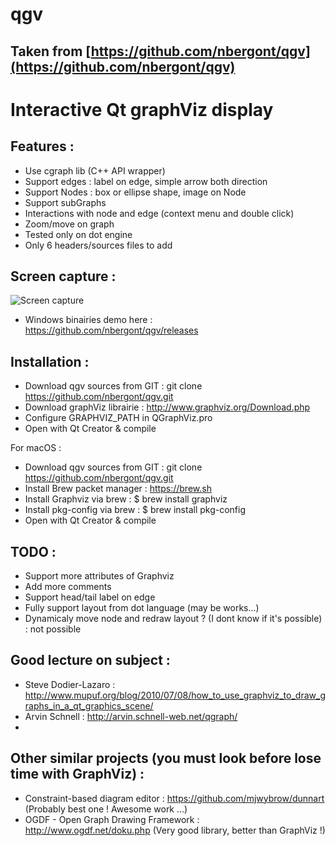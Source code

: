 # qgv

## Taken from [https://github.com/nbergont/qgv](https://github.com/nbergont/qgv)

Interactive Qt graphViz display
===============================

Features :
----------

* Use cgraph lib (C++ API wrapper)
* Support edges : label on edge, simple arrow both direction
* Support Nodes : box or ellipse shape, image on Node
* Support subGraphs
* Interactions with node and edge (context menu and double click)
* Zoom/move on graph
* Tested only on dot engine
* Only 6 headers/sources files to add


Screen capture :
----------------

![Screen capture](http://i39.tinypic.com/2gy1z0h.png)

* Windows binairies demo here : https://github.com/nbergont/qgv/releases

Installation :
--------------

* Download qgv sources from GIT : git clone https://github.com/nbergont/qgv.git
* Download graphViz librairie : http://www.graphviz.org/Download.php
* Configure GRAPHVIZ_PATH in QGraphViz.pro
* Open with Qt Creator & compile

For macOS :
* Download qgv sources from GIT : git clone https://github.com/nbergont/qgv.git
* Install Brew packet manager : https://brew.sh
* Install Graphviz via brew   : $ brew install graphviz
* Install pkg-config via brew : $ brew install pkg-config
* Open with Qt Creator & compile

TODO :
------

* Support more attributes of Graphviz
* Add more comments
* Support head/tail label on edge
* Fully support layout from dot language (may be works...)
* Dynamicaly move node and redraw layout ? (I dont know if it's possible) : not possible

Good lecture on subject :
-------------------------

* Steve Dodier-Lazaro : <http://www.mupuf.org/blog/2010/07/08/how_to_use_graphviz_to_draw_graphs_in_a_qt_graphics_scene/>
* Arvin Schnell : <http://arvin.schnell-web.net/qgraph/>
* 

Other similar projects (you must look before lose time with GraphViz) :
-----------------------
* Constraint-based diagram editor : https://github.com/mjwybrow/dunnart  (Probably best one ! Awesome work ...)
* OGDF - Open Graph Drawing Framework : http://www.ogdf.net/doku.php (Very good library, better than GraphViz !)

